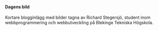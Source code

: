 #### Dagens bild

Kortare blogginlägg med bilder tagna av Richard Stegersjö, student inom webbprogrammering och webbutveckling på Blekinge Tekniska Högskola.
